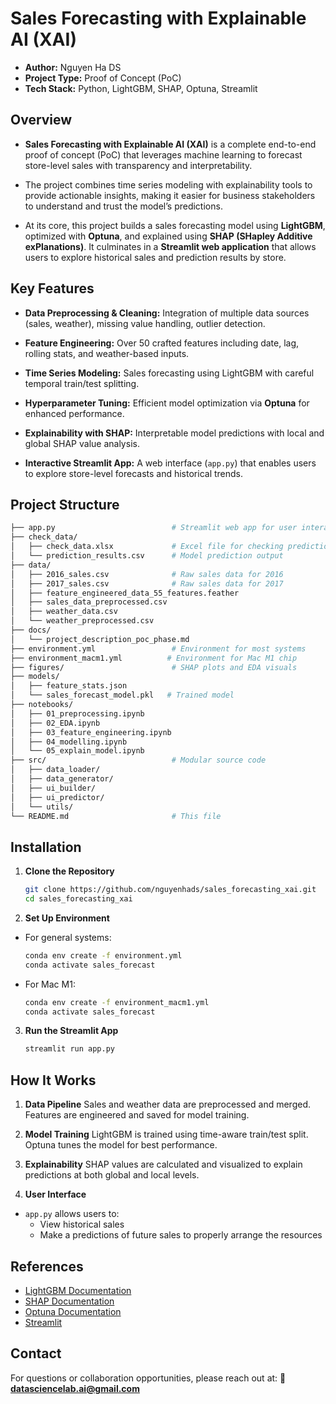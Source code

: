 # Sales Forecasting with Explainable AI (XAI)

- **Author:** Nguyen Ha DS
- **Project Type:** Proof of Concept (PoC)
- **Tech Stack:** Python, LightGBM, SHAP, Optuna, Streamlit

## Overview

- **Sales Forecasting with Explainable AI (XAI)** is a complete end-to-end proof of concept (PoC) that leverages machine learning to forecast store-level sales with transparency and interpretability.

- The project combines time series modeling with explainability tools to provide actionable insights, making it easier for business stakeholders to understand and trust the model’s predictions.

- At its core, this project builds a sales forecasting model using **LightGBM**, optimized with **Optuna**, and explained using **SHAP (SHapley Additive exPlanations)**. It culminates in a **Streamlit web application** that allows users to explore historical sales and prediction results by store.

## Key Features

- **Data Preprocessing & Cleaning:**
  Integration of multiple data sources (sales, weather), missing value handling, outlier detection.

* **Feature Engineering:**
  Over 50 crafted features including date, lag, rolling stats, and weather-based inputs.

* **Time Series Modeling:**
  Sales forecasting using LightGBM with careful temporal train/test splitting.

* **Hyperparameter Tuning:**
  Efficient model optimization via **Optuna** for enhanced performance.

* **Explainability with SHAP:**
  Interpretable model predictions with local and global SHAP value analysis.

* **Interactive Streamlit App:**
  A web interface (`app.py`) that enables users to explore store-level forecasts and historical trends.

## Project Structure

```bash
├── app.py                          # Streamlit web app for user interaction
├── check_data/
│   ├── check_data.xlsx             # Excel file for checking prediction
│   └── prediction_results.csv      # Model prediction output
├── data/
│   ├── 2016_sales.csv              # Raw sales data for 2016
│   ├── 2017_sales.csv              # Raw sales data for 2017
│   ├── feature_engineered_data_55_features.feather
│   ├── sales_data_preprocessed.csv
│   ├── weather_data.csv
│   └── weather_preprocessed.csv
├── docs/
│   └── project_description_poc_phase.md
├── environment.yml                 # Environment for most systems
├── environment_macm1.yml          # Environment for Mac M1 chip
├── figures/                        # SHAP plots and EDA visuals
├── models/
│   ├── feature_stats.json
│   └── sales_forecast_model.pkl   # Trained model
├── notebooks/
│   ├── 01_preprocessing.ipynb
│   ├── 02_EDA.ipynb
│   ├── 03_feature_engineering.ipynb
│   ├── 04_modelling.ipynb
│   └── 05_explain_model.ipynb
├── src/                            # Modular source code
│   ├── data_loader/
│   ├── data_generator/
│   ├── ui_builder/
│   ├── ui_predictor/
│   └── utils/
└── README.md                       # This file
```

## Installation

1. **Clone the Repository**

   ```bash
   git clone https://github.com/nguyenhads/sales_forecasting_xai.git
   cd sales_forecasting_xai

   ```

2. **Set Up Environment**

- For general systems:

  ```bash
  conda env create -f environment.yml
  conda activate sales_forecast
  ```

- For Mac M1:

  ```bash
  conda env create -f environment_macm1.yml
  conda activate sales_forecast
  ```

3. **Run the Streamlit App**
   ```bash
   streamlit run app.py
   ```

## How It Works

1. **Data Pipeline**
   Sales and weather data are preprocessed and merged. Features are engineered and saved for model training.

2. **Model Training**
   LightGBM is trained using time-aware train/test split. Optuna tunes the model for best performance.

3. **Explainability**
   SHAP values are calculated and visualized to explain predictions at both global and local levels.

4. **User Interface**

- `app.py` allows users to:
  - View historical sales
  - Make a predictions of future sales to properly arrange the resources

## References

- [LightGBM Documentation](https://lightgbm.readthedocs.io/)
- [SHAP Documentation](https://shap.readthedocs.io/)
- [Optuna Documentation](https://optuna.org/)
- [Streamlit](https://streamlit.io/)

## Contact

For questions or collaboration opportunities, please reach out at:
**📧 datasciencelab.ai@gmail.com**
